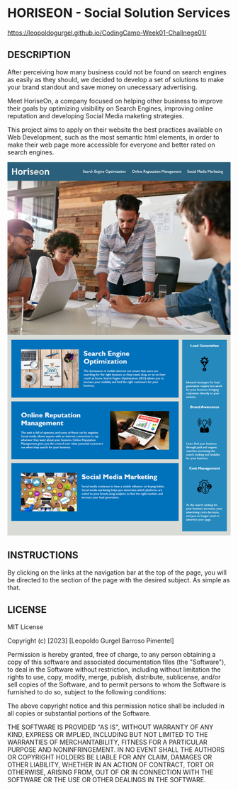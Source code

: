 # HORISEON - Social Solution Services

https://leopoldogurgel.github.io/CodingCamp-Week01-Challnege01/

## DESCRIPTION

After perceiving how many business could not be found on search engines as easily as they should, we decided to develop a set of solutions to make your brand standout and save money on unecessary advertising.

Meet HoriseOn, a company focused on helping other business to improve their goals by optimizing visibility on Search Engines, improving online reputation and developing Social Media maketing strategies. 

This project aims to apply on their website the best practices available on Web Development, such as the most semantic html elements, in order to make their web page more accessible for everyone and better rated on search engines.

![Alt text](./Assets/01-html-css-git-homework-demo.png "Page screenshot")

## INSTRUCTIONS

By clicking on the links at the navigation bar at the top of the page, you will be directed to the section of the page with the desired subject. As simple as that.

## LICENSE

MIT License

Copyright (c) [2023] [Leopoldo Gurgel Barroso Pimentel]

Permission is hereby granted, free of charge, to any person obtaining a copy
of this software and associated documentation files (the "Software"), to deal
in the Software without restriction, including without limitation the rights
to use, copy, modify, merge, publish, distribute, sublicense, and/or sell
copies of the Software, and to permit persons to whom the Software is
furnished to do so, subject to the following conditions:

The above copyright notice and this permission notice shall be included in all
copies or substantial portions of the Software.

THE SOFTWARE IS PROVIDED "AS IS", WITHOUT WARRANTY OF ANY KIND, EXPRESS OR
IMPLIED, INCLUDING BUT NOT LIMITED TO THE WARRANTIES OF MERCHANTABILITY,
FITNESS FOR A PARTICULAR PURPOSE AND NONINFRINGEMENT. IN NO EVENT SHALL THE
AUTHORS OR COPYRIGHT HOLDERS BE LIABLE FOR ANY CLAIM, DAMAGES OR OTHER
LIABILITY, WHETHER IN AN ACTION OF CONTRACT, TORT OR OTHERWISE, ARISING FROM,
OUT OF OR IN CONNECTION WITH THE SOFTWARE OR THE USE OR OTHER DEALINGS IN THE
SOFTWARE.